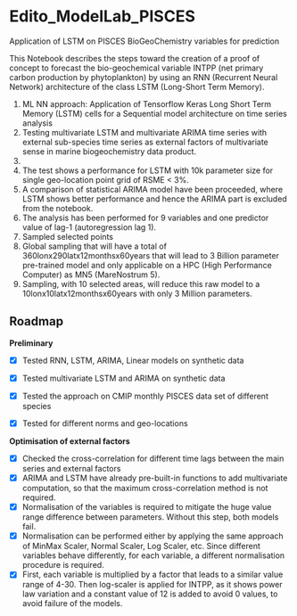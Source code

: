 # Edito_ModelLab_PISCES
Application of LSTM on PISCES BioGeoChemistry variables for prediction

This Notebook describes the steps toward the creation of a proof of concept to forecast the bio-geochemical variable INTPP (net primary carbon production by phytoplankton) by using an RNN (Recurrent Neural Network) architecture of the class LSTM (Long-Short Term Memory).



1. ML NN approach:
Application of Tensorflow Keras Long Short Term Memory (LSTM) cells for a Sequential model architecture on time series analysis 
2. Testing multivariate LSTM and multivariate ARIMA time series with external sub-species time series as external factors of multivariate sense in marine biogeochemistry data product.
3. 
4. The test shows a performance for LSTM with 10k parameter size for single geo-location point grid of RSME < 3%.
7. A comparison of statistical ARIMA model have been proceeded, where LSTM shows better performance and hence the ARIMA part is excluded from the notebook.
8. The analysis has been performed for 9 variables and one predictor value of lag-1 (autoregression lag 1).
9. Sampled selected points
10. Global sampling that will have a total of 360lonx290latx12monthsx60years that will lead to 3 Billion parameter pre-trained model and only applicable on a HPC (High Performance Computer) as MN5 (MareNostrum 5).
11. Sampling, with 10 selected areas,  will reduce this raw model to a 10lonx10latx12monthsx60years with only  3 Million parameters.

## Roadmap
**Preliminary**
- [x] Tested RNN, LSTM, ARIMA, Linear models on synthetic data
- [x] Tested multivariate LSTM and ARIMA on synthetic data
- [x] Tested the approach on CMIP monthly PISCES data set of different species
- [x] Tested for different norms and geo-locations 




**Optimisation of external factors**
- [x] Checked the cross-correlation for different time lags between the main series and external factors
- [x] ARIMA and LSTM have already pre-built-in functions to add multivariate computation, so that the maximum cross-correlation method is not required.
- [x] Normalisation of the variables is required to mitigate the huge value range difference between parameters. Without this step, both models fail.
- [x] Normalisation can be performed either by applying the same approach of MinMax Scaler, Normal Scaler, Log Scaler, etc. Since different variables behave differently, for each variable, a different normalisation procedure is required.
- [x] First, each variable is multiplied by a factor that leads to a similar value range of 4-30. Then log-scaler is applied for INTPP, as it shows power law variation and a constant value of 12 is added to avoid 0 values, to avoid failure of the models.
